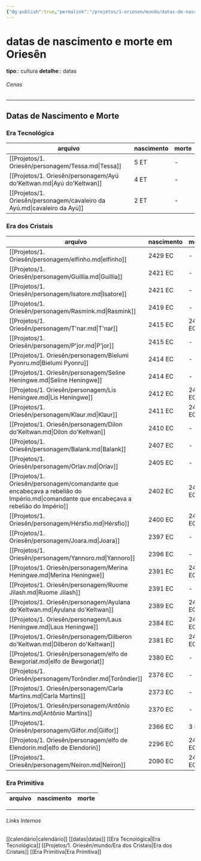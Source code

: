 ```yaml
---
{"dg-publish":true,"permalink":"/projetos/1-oriesen/mundo/datas-de-nascimento-e-morte-em-oriesen/","dgHomeLink":true,"dgPassFrontmatter":false}
---
```



# datas de nascimento e morte em Oriesên
**tipo**:: cultura
**detalhe**:: datas


###### Cenas



---
## Datas de Nascimento e Morte

### Era Tecnológica
| arquivo                                                                  | nascimento | morte |
| ------------------------------------------------------------------------ | ---------- | ----- |
| [[Projetos/1. Oriesên/personagem/Tessa.md\|Tessa]]                       | 5 ET       | \-    |
| [[Projetos/1. Oriesên/personagem/Ayú do'Keltwan.md\|Ayú do'Keltwan]]     | 4 ET       | \-    |
| [[Projetos/1. Oriesên/personagem/cavaleiro da Ayú.md\|cavaleiro da Ayú]] | 2 ET       | \-    |



### Era dos Cristais
| arquivo                                                                                                                                | nascimento | morte   |
| -------------------------------------------------------------------------------------------------------------------------------------- | ---------- | ------- |
| [[Projetos/1. Oriesên/personagem/elfinho.md\|elfinho]]                                                                                 | 2429 EC    | \-      |
| [[Projetos/1. Oriesên/personagem/Guillia.md\|Guillia]]                                                                                 | 2421 EC    | \-      |
| [[Projetos/1. Oriesên/personagem/Isatore.md\|Isatore]]                                                                                 | 2421 EC    | \-      |
| [[Projetos/1. Oriesên/personagem/Rasmink.md\|Rasmink]]                                                                                 | 2419 EC    | \-      |
| [[Projetos/1. Oriesên/personagem/T'nar.md\|T'nar]]                                                                                     | 2415 EC    | 2434 EC |
| [[Projetos/1. Oriesên/personagem/P'jor.md\|P'jor]]                                                                                     | 2415 EC    | \-      |
| [[Projetos/1. Oriesên/personagem/Bielumi Pyonru.md\|Bielumi Pyonru]]                                                                   | 2414 EC    | \-      |
| [[Projetos/1. Oriesên/personagem/Seline Heningwe.md\|Seline Heningwe]]                                                                 | 2414 EC    | \-      |
| [[Projetos/1. Oriesên/personagem/Lis Heningwe.md\|Lis Heningwe]]                                                                       | 2412 EC    | 2434 EC |
| [[Projetos/1. Oriesên/personagem/Klaur.md\|Klaur]]                                                                                     | 2411 EC    | 2435 EC |
| [[Projetos/1. Oriesên/personagem/Dilon do'Keltwan.md\|Dilon do'Keltwan]]                                                               | 2410 EC    | \-      |
| [[Projetos/1. Oriesên/personagem/Balank.md\|Balank]]                                                                                   | 2407 EC    | \-      |
| [[Projetos/1. Oriesên/personagem/Orlav.md\|Orlav]]                                                                                     | 2405 EC    | \-      |
| [[Projetos/1. Oriesên/personagem/comandante que encabeçava a rebelião do Império.md\|comandante que encabeçava a rebelião do Império]] | 2402 EC    | 2434 EC |
| [[Projetos/1. Oriesên/personagem/Hérsfio.md\|Hérsfio]]                                                                                 | 2400 EC    | 2435 EC |
| [[Projetos/1. Oriesên/personagem/Joara.md\|Joara]]                                                                                     | 2397 EC    | \-      |
| [[Projetos/1. Oriesên/personagem/Yannoro.md\|Yannoro]]                                                                                 | 2396 EC    | \-      |
| [[Projetos/1. Oriesên/personagem/Merina Heningwe.md\|Merina Heningwe]]                                                                 | 2391 EC    | 2420 EC |
| [[Projetos/1. Oriesên/personagem/Ruome Jilash.md\|Ruome Jilash]]                                                                       | 2391 EC    | \-      |
| [[Projetos/1. Oriesên/personagem/Ayulana do'Keltwan.md\|Ayulana do'Keltwan]]                                                           | 2389 EC    | 2421 EC |
| [[Projetos/1. Oriesên/personagem/Laus Heningwe.md\|Laus Heningwe]]                                                                     | 2384 EC    | 2420 EC |
| [[Projetos/1. Oriesên/personagem/Dilberon do'Keltwan.md\|Dilberon do'Keltwan]]                                                         | 2381 EC    | 2435 EC |
| [[Projetos/1. Oriesên/personagem/elfo de Bewgoriat.md\|elfo de Bewgoriat]]                                                             | 2380 EC    | \-      |
| [[Projetos/1. Oriesên/personagem/Torôndier.md\|Torôndier]]                                                                             | 2376 EC    | \-      |
| [[Projetos/1. Oriesên/personagem/Carla Martins.md\|Carla Martins]]                                                                     | 2373 EC    | \-      |
| [[Projetos/1. Oriesên/personagem/Antônio Martins.md\|Antônio Martins]]                                                                 | 2370 EC    | \-      |
| [[Projetos/1. Oriesên/personagem/Gilfor.md\|Gilfor]]                                                                                   | 2366 EC    | 3 ET    |
| [[Projetos/1. Oriesên/personagem/elfo de Elendorin.md\|elfo de Elendorin]]                                                             | 2296 EC    | 2434 EC |
| [[Projetos/1. Oriesên/personagem/Neiron.md\|Neiron]]                                                                                   | 2090 EC    | 2435 EC |



### Era Primitiva
| arquivo | nascimento | morte |
| ------- | ---------- | ----- |



---
###### Links Internos
[[calendário|calendário]]
[[datas|datas]]
[[Era Tecnológica|Era Tecnológica]]
[[Projetos/1. Oriesên/mundo/Era dos Cristais|Era dos Cristais]]
[[Era Primitiva|Era Primitiva]]